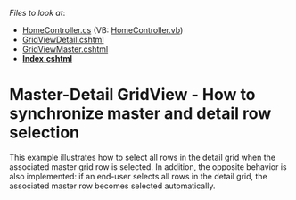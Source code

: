 <!-- default file list -->
*Files to look at*:

* [HomeController.cs](./CS/Controllers/HomeController.cs) (VB: [HomeController.vb](./VB/Controllers/HomeController.vb))
* [GridViewDetail.cshtml](./CS/Views/Home/GridViewDetail.cshtml)
* [GridViewMaster.cshtml](./CS/Views/Home/GridViewMaster.cshtml)
* **[Index.cshtml](./CS/Views/Home/Index.cshtml)**
<!-- default file list end -->
# Master-Detail GridView - How to synchronize master and detail row selection 


<p>This example illustrates how to select all rows in the detail grid when the associated master grid row is selected. In addition, the opposite behavior is also implemented: if an end-user selects all rows in the detail grid, the associated master row becomes selected automatically.</p>

<br/>


